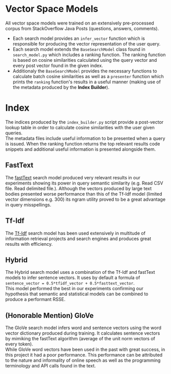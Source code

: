 # Vector Space Models

All vector space models were trained on an extensively pre-processed corpus from StackOverflow Java Posts (questions, answers, comments).
- Each search model provides an `infer_vector` function which is responsible for producing the vector representation of the user query.
- Each search model extends the `BaseSearchModel` class found in `search_model.py` which includes a ranking function. The ranking function is based on cosine similarities calculated using the query vector and every post vector found in the given index.
- Additionaly the `BaseSearchModel` provides the necessary functions to calculate batch cosine similarities as well as a `presenter` function which prints the `ranking` function's results in a useful manner (making use of the metadata produced by the **Index Builder**).

# Index

The indices produced by the `index_builder.py` script provide a post-vector lookup table in order to calculate cosine similarities with the user given queries.  
The metadata files include useful information to be presented when a query is issued. When the ranking function returns the top relevant results code snippets and additional useful information is presented alongside them.

## FastText

The [fastText](https://fasttext.cc/) search model produced very relevant results in our experiments showing its power in query semantic similarity (e.g. Read CSV file. Read delimited file.). Although the vectors produced by large text bodies presented worse performance than this of the Tf-Idf model (limited vector dimensions e.g. 300) its ngram utility proved to be a great advantage in query misspellings.

## Tf-Idf

The [Tf-Idf](https://en.wikipedia.org/wiki/Tf%E2%80%93idf) search model has been used extensively in multitude of information retrieval projects and search engines and produces great results with efficiency.

## Hybrid

The Hybrid search model uses a combination of the Tf-Idf and fastText models to infer sentence vectors. It uses by default a formula of `sentence_vector = 0.5*tfidf_vector + 0.5*fasttext_vector`.  
This model performed the best in our experiments confirming our hypothesis that semantic and statistical models can be combined to produce a performant RSSE.

## (Honorable Mention) GloVe

The GloVe search model infers word and sentence vectors using the word vector dictionary produced during training. It calculates sentence vectors by mimiking the fastText algorithm (average of the unit norm vectors of every token).  
While GloVe word vectors have been used in the past with great success, in this project it had a poor performance. This performance can be attributed to the nature and informality of online speech as well as the programming terminology and API calls found in the text.
